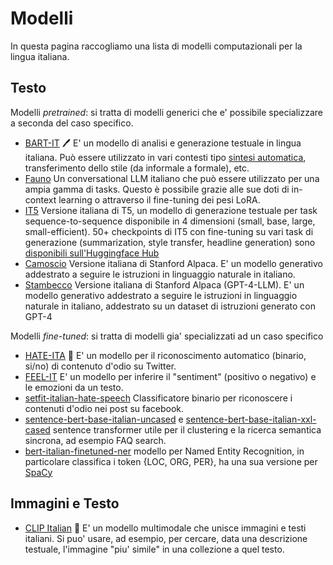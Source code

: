 # Modelli

In questa pagina raccogliamo una lista di modelli computazionali per la lingua italiana.

## Testo

Modelli *pretrained*: si tratta di modelli generici che e' possibile specializzare a seconda del caso specifico.

- [BART-IT](https://github.com/MorenoLaQuatra/bart-it) 🖊️ E' un modello di analisi e generazione testuale in lingua italiana. Può essere utilizzato in vari contesti tipo [sintesi automatica](https://huggingface.co/morenolq/bart-it-ilpost), transferimento dello stile (da informale a formale), etc.
- [Fauno](https://github.com/RSTLess-research/Fauno-Italian-LLM) Un conversational LLM italiano che può essere utilizzato per una ampia gamma di tasks. Questo è possibile grazie alle sue doti di in-context learning o attraverso il fine-tuning dei pesi LoRA.
- [IT5](https://github.com/gsarti/it5) Versione italiana di T5, un modello di generazione testuale per task sequence-to-sequence disponibile in 4 dimensioni (small, base, large, small-efficient). 50+ checkpoints di IT5 con fine-tuning su vari task di generazione (summarization, style transfer, headline generation) sono [disponibili sull'Huggingface Hub](https://huggingface.co/it5) 
- [Camoscio](https://github.com/teelinsan/camoscio) Versione italiana di Stanford Alpaca. E' un modello generativo addestrato a seguire le istruzioni in linguaggio naturale in italiano.
- [Stambecco](https://github.com/mchl-labs/stambecco) Versione italiana di Stanford Alpaca (GPT-4-LLM). E' un modello generativo addestrato a seguire le istruzioni in linguaggio naturale in italiano, addestrato su un dataset di istruzioni generato con GPT-4


Modelli *fine-tuned*: si tratta di modelli gia' specializzati ad un caso specifico

- [HATE-ITA](https://github.com/MilaNLProc/hate-ita) 🍕 E' un modello per il riconoscimento automatico (binario, si/no) di contenuto d'odio su Twitter. 
- [FEEL-IT](https://github.com/MilaNLProc/feel-it) E' un modello per inferire il "sentiment" (positivo o negativo) e le emozioni da un testo.
- [setfit-italian-hate-speech](https://huggingface.co/nickprock/setfit-italian-hate-speech) Classificatore binario per riconoscere i contenuti d'odio nei post su facebook.
- [sentence-bert-base-italian-uncased](https://huggingface.co/nickprock/sentence-bert-base-italian-uncased) e [sentence-bert-base-italian-xxl-cased](https://huggingface.co/nickprock/sentence-bert-base-italian-xxl-uncased) sentence transformer utile per il clustering e la ricerca semantica sincrona, ad esempio FAQ search.
- [bert-italian-finetuned-ner](https://huggingface.co/nickprock/bert-italian-finetuned-ner) modello per Named Entity Recognition, in particolare classifica i token {LOC, ORG, PER}, ha una sua versione per [SpaCy](https://huggingface.co/nickprock/it_spacy_ner_trf)

## Immagini e Testo

- [CLIP Italian](https://github.com/clip-italian/clip-italian) 🤌 E' un modello multimodale che unisce immagini e testi italiani. Si puo' usare, ad esempio, per cercare, data una descrizione testuale, l'immagine "piu' simile" in una collezione a quel testo. 
